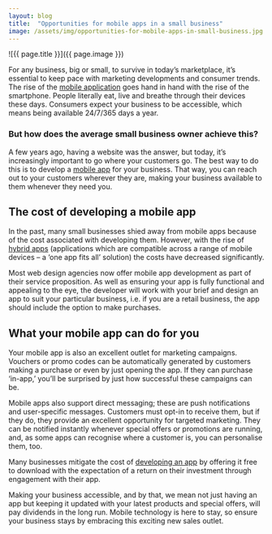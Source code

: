 ```yaml
---
layout: blog
title:  "Opportunities for mobile apps in a small business"
image: /assets/img/opportunities-for-mobile-apps-in-small-business.jpg
---
```


![{{ page.title }}]({{ page.image }})

For any business, big or small, to survive in today’s marketplace, it’s essential to keep pace with marketing developments and consumer trends. The rise of the [mobile application](https://headchannel.co.uk/mobile-app-development) goes hand in hand with the rise of the smartphone. People literally eat, live and breathe through their devices these days. Consumers expect your business to be accessible, which means being available 24/7/365 days a year.

### But how does the average small business owner achieve this?
A few years ago, having a website was the answer, but today, it’s increasingly important to go where your customers go. The best way to do this is to develop a [mobile app](https://headchannel.co.uk/mobile-app-development) for your business. That way, you can reach out to your customers wherever they are, making your business available to them whenever they need you.

## The cost of developing a mobile app
In the past, many small businesses shied away from mobile apps because of the cost associated with developing them. However, with the rise of [hybrid apps](https://headchannel.co.uk/blog/benefits-of-hybrid-mobile-app-development/) (applications which are compatible across a range of mobile devices – a ‘one app fits all’ solution) the costs have decreased significantly.

Most web design agencies now offer mobile app development as part of their service proposition. As well as ensuring your app is fully functional and appealing to the eye, the developer will work with your brief and design an app to suit your particular business, i.e. if you are a retail business, the app should include the option to make purchases.

## What your mobile app can do for you
Your mobile app is also an excellent outlet for marketing campaigns. Vouchers or promo codes can be automatically generated by customers making a purchase or even by just opening the app. If they can purchase ‘in-app,’ you’ll be surprised by just how successful these campaigns can be.

Mobile apps also support direct messaging; these are push notifications and user-specific messages. Customers must opt-in to receive them, but if they do, they provide an excellent opportunity for targeted marketing. They can be notified instantly whenever special offers or promotions are running, and, as some apps can recognise where a customer is, you can personalise them, too.

Many businesses mitigate the cost of [developing an app](https://headchannel.co.uk/services/) by offering it free to download with the expectation of a return on their investment through engagement with their app.

Making your business accessible, and by that, we mean not just having an app but keeping it updated with your latest products and special offers, will pay dividends in the long run. Mobile technology is here to stay, so ensure your business stays by embracing this exciting new sales outlet.

